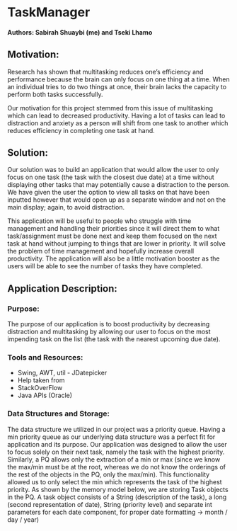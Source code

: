 # TaskManager
#### Authors: Sabirah Shuaybi (me) and Tseki Lhamo
## Motivation:

Research   has   shown   that   multitasking   reduces   one’s   efficiency   and performance   because   the   brain   can   only   focus   on   one   thing   at   a   time. When   an   individual   tries   to   do   two   things   at   once,   their   brain   lacks   the capacity   to   perform   both   tasks   successfully.

Our   motivation   for   this   project   stemmed   from   this   issue   of   multitasking which   can   lead   to   decreased   productivity.   Having   a   lot   of   tasks   can   lead to   distraction   and   anxiety   as   a   person   will   shift   from   one   task   to   another which   reduces   efficiency   in   completing   one   task   at   hand.

## Solution:
Our   solution   was   to   build   an   application   that   would   allow   the   user   to only   focus   on   one   task   (the   task   with   the   closest   due   date)   at   a   time without   displaying   other   tasks   that   may   potentially   cause   a   distraction to   the   person.   We   have   given   the   user   the   option   to   view   all   tasks   on that   have   been   inputted   however   that   would   open   up   as   a   separate window   and   not   on   the   main   display;   again,   to   avoid   distraction.

This   application   will   be   useful   to   people   who   struggle   with   time management   and   handling   their   priorities   since   it   will   direct   them   to what   task/assignment   must   be   done   next   and   keep   them   focused   on   the next   task   at   hand   without   jumping   to   things   that   are   lower   in   priority.
It   will   solve   the   problem   of   time   management   and   hopefully   increase overall   productivity.   The   application   will   also   be   a   little   motivation booster   as   the   users   will   be   able   to   see   the   number   of   tasks   they   have completed.

## Application   Description:
  
### Purpose:
The   purpose   of   our   application   is   to   boost   productivity   by   decreasing distraction   and   multitasking   by   allowing   our   user   to   focus   on   the   most impending   task   on   the   list   (the   task   with   the   nearest   upcoming   due date).

### Tools   and   Resources:
- Swing,   AWT,   util - JDatepicker
- Help   taken   from
- StackOverFlow
- Java   APIs   (Oracle)

### Data   Structures   and   Storage:
The   data   structure   we   utilized   in   our   project   was   a   priority   queue. Having   a   min   priority   queue   as   our   underlying   data   structure   was   a perfect   fit   for   application   and   its   purpose.   Our   application   was   designed to   allow   the   user   to   focus   solely   on   their   next   task,   namely   the   task   with the   highest   priority.   Similarly,   a   PQ   allows   only   the   extraction   of   a   min   or max   (since   we   know   the   max/min   must   be   at   the   root,   whereas   we   do not   know   the   orderings   of   the   rest   of   the   objects   in   the   PQ,   only   the max/min).   This   functionality   allowed   us   to   only   select   the   min   which represents   the   task   of   the   highest   priority.
As   shown   by   the   memory   model   below,   we   are   storing   Task   objects   in the   PQ.   A   task   object   consists   of   a   String   (description   of   the   task),   a   long (second   representation   of   date),   String   (priority   level)   and   separate   int parameters   for   each   date   component,   for   proper   date   formatting  →  month   /   day   /   year)
